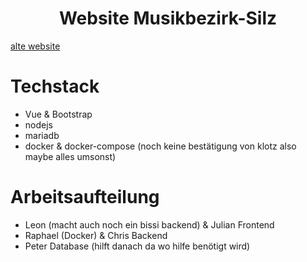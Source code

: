 <div align="center">
  <h1>Website Musikbezirk-Silz</h1>
</div>

[alte website](https://musikbezirk-silz.at)

# Techstack

- Vue & Bootstrap
- nodejs
- mariadb
- docker & docker-compose (noch keine bestätigung von klotz also maybe alles umsonst)

# Arbeitsaufteilung

- Leon (macht auch noch ein bissi backend) & Julian Frontend
- Raphael (Docker) & Chris Backend
- Peter Database (hilft danach da wo hilfe benötigt wird)

